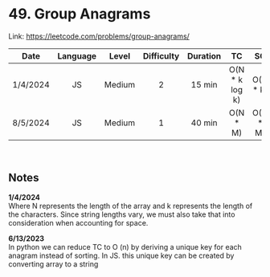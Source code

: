 # 49. Group Anagrams

Link: https://leetcode.com/problems/group-anagrams/

|   Date   | Language | Level  | Difficulty | Duration |       TC        |    SC     |
| :------: | :------: | :----: | :--------: | :------: | :-------------: | :-------: |
| 1/4/2024 |    JS    | Medium |     2      |  15 min  | O(N \* k log k) | O(N \* k) |
| 8/5/2024 |    JS    | Medium |     1      |  40 min  |    O(N \* M)    | O(N \* M) |

<br>

## Notes

**1/4/2024** <br/>
Where N represents the length of the array and k represents the length of the characters. Since string lengths vary, we must also take that into consideration when accounting for space.

**6/13/2023** <br/>
In python we can reduce TC to O (n) by deriving a unique key for each anagram instead of sorting. In JS. this unique key can be created by converting array to a string
